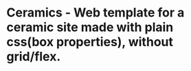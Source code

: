 # Ceramics - Web template for a ceramic site made with plain css(box properties), without grid/flex. 
